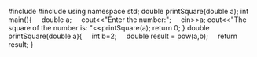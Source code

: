 #include <iostream>
#include <cmath>
using namespace std;
double printSquare(double a);
int main(){
    double a;
    cout<<"Enter the number:";
    cin>>a;
cout<<"The square of the number is: "<<printSquare(a);
return 0;
}
double printSquare(double a){
    int b=2;
    double result = pow(a,b);
    return result;
}
